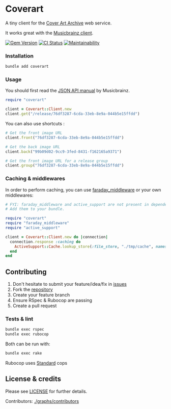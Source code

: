 # Coverart

A tiny client for the [Cover Art Archive](http://coverartarchive.org) web service.

It works great with the [Musicbrainz client](http://github.com/inkstak/musicbrainz).

[![Gem Version](https://badge.fury.io/rb/coverart.svg)](https://rubygems.org/gems/coverart)
[![CI Status](https://github.com/inkstak/coverart/actions/workflows/ci.yml/badge.svg)](https://github.com/inkstak/coverart/actions/workflows/ci.yml)
[![Maintainability](https://api.codeclimate.com/v1/badges/9bb8b75ea8c66b1a9c94/maintainability)](https://codeclimate.com/github/inkstak/coverart/maintainability)


### Installation

```bash
bundle add coverart
```

### Usage

You should first read the [JSON API manual](http://wiki.musicbrainz.org/Cover_Art_Archive/API) by Musicbrainz.

```ruby
require "coverart"

client = Coverart::Client.new
client.get("/release/76df3287-6cda-33eb-8e9a-044b5e15ffdd")
```

You can also use shortcuts :

```ruby
# Get the front image URL
client.front("76df3287-6cda-33eb-8e9a-044b5e15ffdd")

# Get the back image URL
client.back("99b09d02-9cc9-3fed-8431-f162165a9371")

# Get the front image URL for a release group
client.group("76df3287-6cda-33eb-8e9a-044b5e15ffdd")
```

### Caching & middlewares

In order to perform caching, you can use [faraday_middleware](http://github.com/lostisland/faraday_middleware)
or your own middlewares:

```ruby
# FYI: faraday_middleware and active_support are not present in dependencies.
# Add them to your bundle.

require "coverart"
require "faraday_middleware"
require "active_support"

client = Coverart::Client.new do |connection|
  connection.response :caching do
    ActiveSupport::Cache.lookup_store(:file_store, "./tmp/cache", namespace: "covertart", expires_in: 3600)
  end
end
```

## Contributing

1. Don't hesitate to submit your feature/idea/fix in [issues](https://github.com/inkstak/coverart)
2. Fork the [repository](https://github.com/inkstak/coverart)
3. Create your feature branch
4. Ensure RSpec & Rubocop are passing
4. Create a pull request

### Tests & lint

```bash
bundle exec rspec
bundle exec rubocop
```

Both can be run with:

```bash
bundle exec rake
```

Rubocop uses [Standard](https://github.com/testdouble/standard) cops

## License & credits

Please see [LICENSE](https://github.com/inkstak/coverart/blob/main/LICENSE) for further details.

Contributors: [./graphs/contributors](https://github.com/inkstak/coverart/graphs/contributors)
